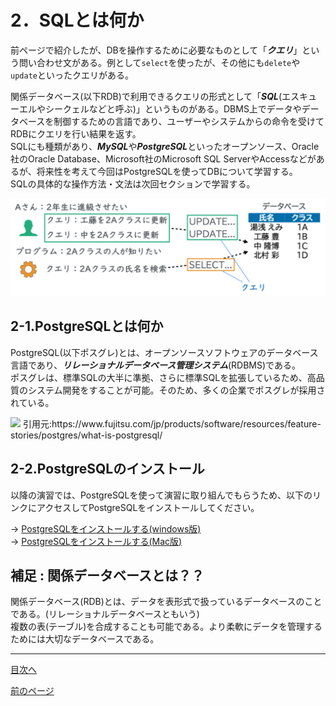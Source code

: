 # 2．SQLとは何か

前ページで紹介したが、DBを操作するために必要なものとして「***クエリ***」という問い合わせ文がある。例として`select`を使ったが、その他にも`delete`や`update`といったクエリがある。  

関係データベース(以下RDB)で利用できるクエリの形式として「***SQL***(エスキューエルやシークェルなどと呼ぶ)」というものがある。DBMS上でデータやデータベースを制御するための言語であり、ユーザーやシステムからの命令を受けてRDBにクエリを行い結果を返す。  
SQLにも種類があり、***MySQL***や***PostgreSQL***といったオープンソース、Oracle社のOracle Database、Microsoft社のMicrosoft SQL ServerやAccessなどがあるが、将来性を考えて今回はPostgreSQLを使ってDBについて学習する。  
SQLの具体的な操作方法・文法は次回セクションで学習する。  

<img width="700" src="https://github.com/122yuuki/SDP_DB/blob/main/Section_1/DB_%E3%82%AF%E3%82%A8%E3%83%AA%E8%AA%AC%E6%98%8E%E5%9B%B3.png">  

## 2-1.PostgreSQLとは何か

PostgreSQL(以下ポスグレ)とは、オープンソースソフトウェアのデータベース言語であり、***リレーショナルデータベース管理システム***(RDBMS)である。  
ポスグレは、標準SQLの大半に準拠、さらに標準SQLを拡張しているため、高品質のシステム開発をすることが可能。そのため、多くの企業でポスグレが採用されている。

<img width="500" src="https://github.com/122yuuki/SDP_DB/blob/main/Section_1/PostgreSQL_%E5%9B%B3.png">  
引用元:https://www.fujitsu.com/jp/products/software/resources/feature-stories/postgres/what-is-postgresql/

## 2-2.PostgreSQLのインストール

以降の演習では、PostgreSQLを使って演習に取り組んでもらうため、以下のリンクにアクセスしてPostgreSQLをインストールしてください。  

-> [PostgreSQLをインストールする(windows版)](https://github.com/122yuuki/SDP_DB/blob/main/Section_1/ready.md)  
-> [PostgreSQLをインストールする(Mac版)](https://github.com/122yuuki/SDP_DB/blob/main/Section_1/ready.md)  

## 補足 : 関係データベースとは？？
関係データベース(RDB)とは、データを表形式で扱っているデータベースのことである。(リレーショナルデータベースともいう)  
複数の表(テーブル)を合成することも可能である。より柔軟にデータを管理するためには大切なデータベースである。

___

[目次へ](https://github.com/122yuuki/SDP_DB/blob/main/README.md)  

[前のページ](https://github.com/122yuuki/SDP_DB/blob/main/Section_1/section_1-2.md)  
